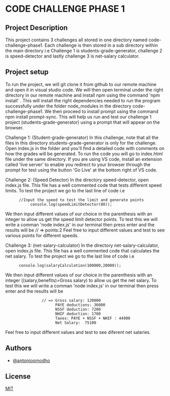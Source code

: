 
# CODE CHALLENGE PHASE 1

## Project Description
This project contains 3 challenges all stored in one directory named code-challenge-phase1. Each challenge is then stored in a sub directory within the main directory i.e Challenge 1 is students-grade-generator, challenge 2 is speed-detector and lastly challenge 3 is net-salary calculator.

## Project setup
To run the project, we will git clone it from github to our remote machine and open it in visual studio code. We will then open terminal under the right directory in our remote machine and install npm using the command 'npm install' . This will install the right dependencies needed to run the program successfully under the folder node_modules in the directory code-challenge-phase1. We then proceed to install prompt using the command npm install prompt-sync. This will help us run and test our challenge 1 project (students-grade-generator) using a prompt that will appear on the browser.

Challenge 1: (Student-grade-generator)
In this challenge, note that all the files in this directory students-grade-generator is only for the challenge.
Open index.js in the folder and you'll find a detailed code with comments on how the grades will be generated.
To run the code you will go to index.html file under the same directory. If you are using VS code, install an extension called 'live server' to enable you redirect to your browser through the prompt for test using the button 'Go Live' at the bottom right of VS code.


Challenge 2: (Speed Detector)
In the directory speed-detector, open index.js file.
This file has a well commented code that tests different speed limits.
To test the project we go to the last line of code i.e

          //Input the speed to test the limit and generate points
               console.log(speedLimitDetector(80));


We then input different values of our choice in the parenthesis with an integer to allow us get the speed limit detector points.
To test this we will write a comman 'node index.js' in our terminal then press enter and the results will be
                      // =>  points:2
Feel free to input different values and test to see various points for different speeds.


Challenge 3: (net-salary-calculator)
In the directory net-salary-calculator, open index.js file.
This file has a well commented code that calculates the net salary.
To test the project we go to the last line of code i.e

          console.log(salaryCalculation(100000,20000));
          
We then input different values of our choice in the parenthesis with an integer ((salary,benefits)=Gross salary) to allow us get the net salary.
To test this we will write a comman 'node index.js' in our terminal then press enter and the results will be

                    // => Gross salary: 120000
                          PAYE deductions: 36000
                          NSSF deduction: 7200
                          NHIF deduction: 1700
                          Taxes: PAYE + NSSF + NHIF : 44900
                          Net Salary:  75100
Feel free to input different values and test to see diferent net salaries.


## Authors

- [@antonioomodho](https://www.github.com/antonioomodho)

## License

[MIT](https://choosealicense.com/licenses/mit/)

